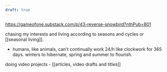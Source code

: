 ```yaml
---
draft: true
---
```

https://gameofone.substack.com/p/43-reverse-snowbird?nthPub=801

chasing my interests and living according to seasons and cycles or [[seasonal living]].
- humans, like animals, can't continually work 24/h like clockwork for 365 days. winters to hibernate, spring and summer to flourish. 

doing video projects - [[articles, video drafts and titles]]